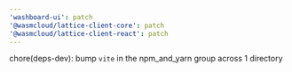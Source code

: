 ```yaml
---
'washboard-ui': patch
'@wasmcloud/lattice-client-core': patch
'@wasmcloud/lattice-client-react': patch
---
```


chore(deps-dev): bump `vite` in the npm_and_yarn group across 1 directory
